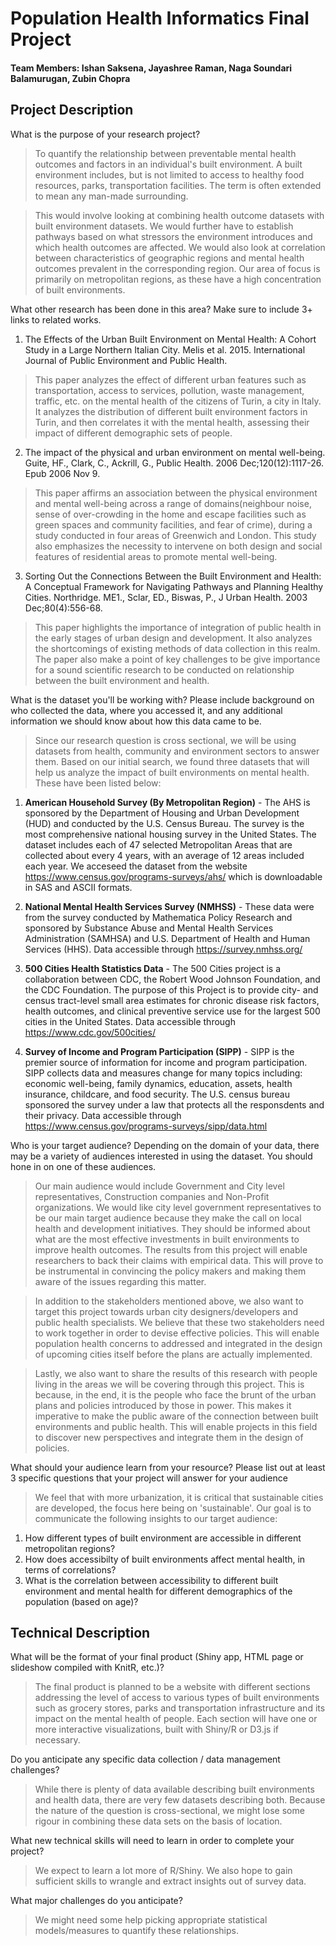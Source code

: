 # Population Health Informatics Final Project
#### Team Members: Ishan Saksena, Jayashree Raman, Naga Soundari Balamurugan, Zubin Chopra
## Project Description

What is the purpose of your research project?
>To quantify the relationship between preventable mental health outcomes and factors in an individual's built environment. A built environment includes, but is not limited to access to healthy food resources, parks, transportation facilities. The term is often extended to mean any man-made surrounding. 

>This would involve looking at combining health outcome datasets with built environment datasets. We would further have to establish pathways based on what stressors the environment introduces and which health outcomes are affected. We would also look at correlation between characteristics of geographic regions and mental health outcomes prevalent in the corresponding region. Our area of focus is primarily on metropolitan regions, as these have a high concentration of built environments.


What other research has been done in this area? Make sure to include 3+ links to related works. 
1. The Effects of the Urban Built Environment on Mental Health: A Cohort Study in a Large Northern Italian City. Melis et al. 2015. International Journal of Public Environment and Public Health.
>This paper analyzes the effect of different urban features such as transportation, access to services, pollution, waste management, traffic, etc. on the mental health of the citizens of Turin, a city in Italy. It analyzes the distribution of different built environment factors in Turin, and then correlates it with the mental health, assessing their impact of different demographic sets of people.


2. The impact of the physical and urban environment on mental well-being. Guite, HF., Clark, C., Ackrill, G., Public Health. 2006 Dec;120(12):1117-26. Epub 2006 Nov 9. 
>This paper affirms an association between the physical environment and mental well-being across a range of domains(neighbour noise, sense of over-crowding in the home and escape facilities such as green spaces and community facilities, and fear of crime), during a study conducted in four areas of Greenwich and London. This study also emphasizes the necessity to intervene on both design and social features of residential areas to promote mental well-being. 

3. Sorting Out the Connections Between the Built Environment and Health: A Conceptual Framework for Navigating Pathways and Planning Healthy Cities. Northridge. ME1., Sclar, ED., Biswas, P., J Urban Health. 2003 Dec;80(4):556-68.
>This paper highlights the importance of integration of public health in the early stages of urban design and development. It also analyzes the shortcomings of existing methods of data collection in this realm. The paper also make a point of key challenges to be give importance for a sound scientific research to be conducted on relationship between the built environment and health.


What is the dataset you'll be working with?  Please include background on who collected the data, where you accessed it, and any additional information we should know about how this data came to be. 
> Since our research question is cross sectional, we will be using datasets from health, community and environment sectors to answer them. Based on our initial search, we found three datasets that will help us analyze the impact of built environments on mental health. These have been listed below:

  1. **American Household Survey (By Metropolitan Region)** - The AHS is sponsored by the Department of Housing and Urban          Development (HUD) and conducted by the U.S. Census Bureau. The survey is the most comprehensive national housing survey       in the United States. The dataset includes each of 47 selected Metropolitan Areas that are collected about every 4 years,      with an average of 12 areas included each year. We acceseed the dataset from the website                                      https://www.census.gov/programs-surveys/ahs/ which is downloadable in SAS and ASCII formats.
  
  2. **National Mental Health Services Survey (NMHSS)** - These data were from the survey conducted by Mathematica Policy          Research and sponsored by Substance Abuse and Mental Health Services Administration (SAMHSA) and U.S. Department of           Health and Human Services (HHS). Data accessible through https://survey.nmhss.org/

  3. **500 Cities Health Statistics Data** - The 500 Cities project is a collaboration between CDC, the Robert Wood Johnson        Foundation, and the CDC Foundation. The purpose of this Project is to provide city- and census tract-level small area         estimates for chronic disease risk factors, health outcomes, and clinical preventive service use for the largest 500          cities in the United States. Data accessible through https://www.cdc.gov/500cities/
  
  4. **Survey of Income and Program Participation (SIPP)** - SIPP is the premier source of information for income and program      participation. SIPP collects data and measures change for many topics including: economic well-being, family dynamics,        education, assets, health insurance, childcare, and food security. The U.S. census bureau sponsored the survey under a        law that protects all the responsdents and their privacy. Data accessible through                                             https://www.census.gov/programs-surveys/sipp/data.html


Who is your target audience?  Depending on the domain of your data, there may be a variety of audiences interested in using the dataset. You should hone in on one of these audiences.  
>Our main audience would include Government and City level representatives, Construction companies and Non-Profit organizations. We would like city level government representatives to be our main target audience because they make the call on local health and development initiatives. They should be informed about what are the most effective investments in built environments to improve health outcomes. The results from this project will enable researchers to back their claims with empirical data. This will prove to be instrumental in convincing the policy makers and making them aware of the issues regarding this matter.

>In addition to the stakeholders mentioned above, we also want to target this project towards urban city designers/developers and public health specialists. We believe that these two stakeholders need to work together in order to devise effective policies. This will enable population health concerns to addressed and integrated in the design of upcoming cities itself before the plans are actually implemented.

>Lastly, we also want to share the results of this research with people living in the areas we will be covering through this project. This is because, in the end, it is the people who face the brunt of the urban plans and policies introduced by those in power. This makes it imperative to make the public aware of the connection between built environments and public health. This will enable projects in this field to discover new perspectives and integrate them in the design of policies.


What should your audience learn from your resource? Please list out at least 3 specific questions that your project will answer for your audience  
> We feel that with more urbanization, it is critical that sustainable cities are developed, the focus here being on 'sustainable'. Our goal is to communicate the following insights to our target audience:  
1. How different types of built environment are accessible in different metropolitan regions?
2. How does accessibilty of built environments affect mental health, in terms of correlations?
3. What is the correlation between accessibility to different built environment and mental health for different demographics of the population (based on age)?


## Technical Description

What will be the format of your final product (Shiny app, HTML page or slideshow compiled with KnitR, etc.)?
>The final product is planned to be a website with different sections addressing the level of access to various types of built environments such as grocery stores, parks and transportation infrastructure and its impact on the mental health of people. Each section will have one or more interactive visualizations, built with Shiny/R or D3.js if necessary. 


Do you anticipate any specific data collection / data management challenges?  
>While there is plenty of data available describing built environments and health data, there are very few datasets describing both. Because the nature of the question is cross-sectional, we might lose some rigour in combining these data sets on the basis of location. 


What new technical skills will need to learn in order to complete your project?  
>We expect to learn a lot more of R/Shiny. 
>We also hope to gain sufficient skills to wrangle and extract insights out of survey data.

What major challenges do you anticipate?   
>We might need some help picking appropriate statistical models/measures to quantify these relationships. 
 


